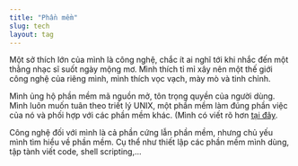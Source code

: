 ```yaml
---
title: "Phần mềm"
slug: tech
layout: tag
---
```

Một sở thích lớn của mình là công nghệ, chắc ít ai nghĩ tới khi nhắc đến một thằng nhạc sĩ suốt ngày mộng mơ.
Mình thích tỉ mỉ xây nên một thế giới công nghệ của riêng mình, mình thích vọc vạch, mày mò và tinh chỉnh.

Mình ủng hộ phần mềm mã nguồn mở, tôn trọng quyền của người dùng.
Mình luôn muốn tuân theo triết lý UNIX, một phần mềm làm đúng phần việc của nó và phối hợp với các phần mềm khác. (Mình có viết rõ hơn [tại đây](/linux-foss-va-fsf).

Công nghệ đối với mình là cả phần cứng lẫn phần mềm, nhưng chủ yếu mình tìm hiểu về phần mềm.
Cụ thể như thiết lập các phần mềm mình dùng, tập tành viết code, shell scripting,...

